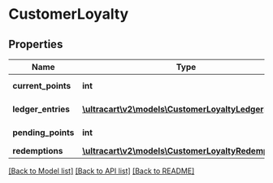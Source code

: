 # CustomerLoyalty

## Properties
Name | Type | Description | Notes
------------ | ------------- | ------------- | -------------
**current_points** | **int** | Current Points | [optional] 
**ledger_entries** | [**\ultracart\v2\models\CustomerLoyaltyLedger[]**](CustomerLoyaltyLedger.md) | Ledger entries | [optional] 
**pending_points** | **int** | Pending Points | [optional] 
**redemptions** | [**\ultracart\v2\models\CustomerLoyaltyRedemption[]**](CustomerLoyaltyRedemption.md) | Redemptions | [optional] 

[[Back to Model list]](../README.md#documentation-for-models) [[Back to API list]](../README.md#documentation-for-api-endpoints) [[Back to README]](../README.md)


